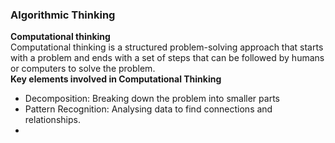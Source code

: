 ### Algorithmic Thinking
**Computational thinking**<br>
Computational thinking is a structured problem-solving approach that starts with a problem and ends with a set of steps that can be followed by humans or computers to solve the problem.<br>
**Key elements involved in Computational Thinking**<br>
- Decomposition: Breaking down the problem into smaller parts
- Pattern Recognition: Analysing data to find connections and relationships.
- 
